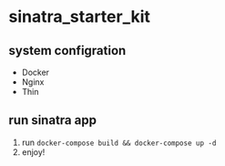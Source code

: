 # sinatra_starter_kit

## system configration
- Docker
- Nginx
- Thin

## run sinatra app

1. run `docker-compose build && docker-compose up -d`
2. enjoy!

